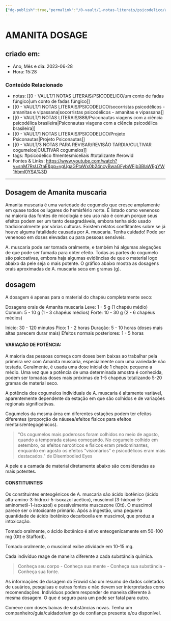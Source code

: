 ```yaml
---
{"dg-publish":true,"permalink":"/0-vault/1-notas-literais/psicodelico/amanita-dosage/","tags":["psicodelico","mentesmiceliais","totalizante","erowid"],"dgHomeLink":true,"dgShowLocalGraph":true,"dgShowFileTree":true,"dgEnableSearch":true}
---
```


# AMANITA DOSAGE

## criado em: 
-  Ano, Mês e dia: 2023-06-28
- Hora: 15:28

### Conteúdo Relacionado
- notas: [[0 - VAULT/1 NOTAS LITERAIS/PSICODELICO/um conto de fadas fúngico\|um conto de fadas fúngico]]
- [[0 - VAULT/1 NOTAS LITERAIS/PSICODELICO/socorristas psicodélicos - amanitas e vipassana\|socorristas psicodélicos - amanitas e vipassana]]
- [[0 - VAULT/1 NOTAS LITERAIS/888/Psiconautas viagens com a ciência psicodélica brasileira\|Psiconautas viagens com a ciência psicodélica brasileira]]
- [[0 - VAULT/1 NOTAS LITERAIS/PSICODELICO/Projeto Psiconautas\|Projeto Psiconautas]]
- [[0 - VAULT/3 NOTAS PARA REVISAR/REVISÃO TARDIA/CULTIVAR cogumelos\|CULTIVAR cogumelos]]
- tags: #psicodelico #mentesmiceliais #totalizante #erowid
- Fontes & Links: https://www.youtube.com/watch?v=snM7RsUZtaE&pp=ygUgaGFtaWx0b24ncyBwaGFybWFjb3BlaWEgYW1hbml0YSA%3D
---

## Dosagem de Amanita muscaria

Amanita muscaria é uma variedade de cogumelo que cresce amplamente em quase todos os lugares do hemisfério norte. É listado como venenoso na maioria das fontes de micologia e seu uso não é comum porque seus efeitos podem ser um tanto desagradáveis, embora tenha sido usado tradicionalmente por várias culturas. Existem relatos conflitantes sobre se já houve alguma fatalidade causada por A. muscaria. Tenha cuidado! Pode ser venenoso em doses elevadas ou para pessoas sensíveis.

A. muscaria pode ser tomada oralmente, e também há algumas alegações de que pode ser fumada para obter efeito. Todas as partes do cogumelo são psicoativas, embora haja algumas evidências de que o material logo abaixo da pele seja o mais potente. O gráfico abaixo mostra as dosagens orais aproximadas de A. muscaria seca em gramas (g).

## dosagem

A dosagem é apenas para o material do chapéu completamente seco:

Dosagens orais de Amanita muscaria
Leve: 1 - 5 g (1 chapéu médio)
Comum: 5 - 10 g (1 - 3 chapéus médios)
Forte: 10 - 30 g (2 - 6 chapéus médios)

Início: 30 - 120 minutos
Pico: 1 - 2 horas
Duração: 5 - 10 horas (doses mais altas parecem durar mais)
Efeitos normais posteriores: 1 - 5 horas

#### VARIAÇÃO DE POTÊNCIA:
A maioria das pessoas começa com doses bem baixas ao trabalhar pela primeira vez com Amanita muscaria, especialmente com uma variedade não testada. Geralmente, é usada uma dose inicial de 1 chapéu pequeno a médio. Uma vez que a potência de uma determinada amostra é conhecida, podem ser tomadas doses mais próximas de 1-5 chapéus totalizando 5-20 gramas de material seco.

A potência dos cogumelos individuais de A. muscaria é altamente variável, aparentemente dependente da estação em que são colhidos e de variações regionais significativas.

Cogumelos da mesma área em diferentes estações podem ter efeitos diferentes (proporção de náusea/efeitos físicos para efeitos mentais/entegogênicos).

> "Os cogumelos mais poderosos foram colhidos no meio de agosto, quando a temporada estava começando. No cogumelo colhido em setembro, os efeitos narcóticos e físicos eram predominantes, enquanto em agosto os efeitos "visionários" e psicodélicos eram mais destacados."  de Disembodied Eyes

A pele e a camada de material diretamente abaixo são consideradas as mais potentes.

#### CONSTITUINTES:
Os constituintes enteogênicos de A. muscaria são ácido ibotênico (ácido alfa-amino-3-hidroxi-5-isoxazol acético), muscimol (3-hidroxi-5-aminometil-1-isoxazol) e possivelmente muscazone (Ott). O muscimol parece ser o intoxicante primário. Após a ingestão, uma pequena quantidade de ácido ibotênico decarboxila em muscimol, que produz a intoxicação.

Tomado oralmente, o ácido ibotênico é ativo enteogenicamente em 50-100 mg (Ott e Stafford).

Tomado oralmente, o muscimol exibe atividade em 10-15 mg.

Cada indivíduo reage de maneira diferente a cada substância química.

>Conheça seu corpo - Conheça sua mente - Conheça sua substância - Conheça sua fonte.

As informações de dosagem do Erowid são um resumo de dados coletados de usuários, pesquisas e outras fontes e não devem ser interpretadas como recomendações. Indivíduos podem responder de maneira diferente à mesma dosagem. O que é seguro para um pode ser fatal para outro.

Comece com doses baixas de substâncias novas.
Tenha um companheiro/guia/cuidador/amigo de confiança presente e/ou disponível.
